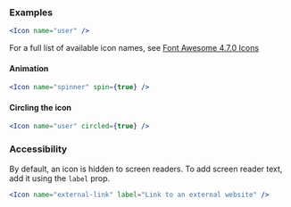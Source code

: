 
### Examples

```jsx
<Icon name="user" />
```

For a full list of available icon names, see [Font Awesome 4.7.0 Icons](https://fontawesome.com/v4.7.0/icons/)

#### Animation

```jsx
<Icon name="spinner" spin={true} />
```

#### Circling the icon

```jsx
<Icon name="user" circled={true} />
```

### Accessibility

By default, an icon is hidden to screen readers. To add screen reader text, add it using the `label` prop.

```jsx
<Icon name="external-link" label="Link to an external website" />
```
